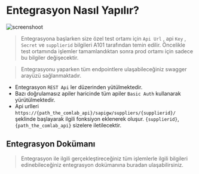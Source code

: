 # Entegrasyon Nasıl Yapılır?

![screenshoot](../../m/integrationhowto.png)

> Entegrasyona başlarken size özel test ortamı için `Api Url` , api `Key` , `Secret` ve `supplierid` bilgileri A101 tarafından temin edilir. Öncelikle test ortamında işlemler tamamlandıktan sonra prod ortamı için sadece bu bilgiler değişecektir.

>Entegrasyonu yaparken tüm endpointlere ulaşabileceğiniz swagger arayüzü sağlanmaktadır.

* Entegrasyon `REST Api` ler düzerinden yütülmektedir.
* Bazı doğrulamasız apiler haricinde tüm apiler `Basic Auth` kullanarak yürütülmektedir.
* Api urlleri  `https://{path_the_comlab_api}/sapigw/suppliers/{supplierid}/` şeklinde başlayarak ilgili fonksiyon eklenerek oluşur. `{supplierid}`,`{path_the_comlab_api}` sizelere iletilecektir.

## Entegrasyon Dokümanı 

> Entegrasyon ile ilgili gerçekleştireceğiniz tüm işlemlerle ilgili bilgileri edinebileceğiniz entegrasyon dokümanına buradan ulaşabilirsiniz. 
